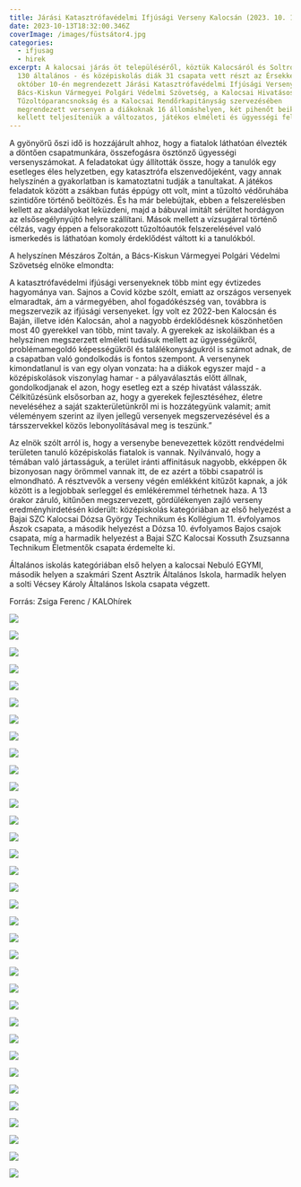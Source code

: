 ```yaml
---
title: Járási Katasztrófavédelmi Ifjúsági Verseny Kalocsán (2023. 10. 10.)
date: 2023-10-13T18:32:00.346Z
coverImage: /images/füstsátor4.jpg
categories:
  - ifjusag
  - hirek
excerpt: A kalocsai járás öt településéről, köztük Kalocsáról és Soltról közel
  130 általános - és középiskolás diák 31 csapata vett részt az Érsekkertben
  október 10-én megrendezett Járási Katasztrófavédelmi Ifjúsági Versenyen. A
  Bács-Kiskun Vármegyei Polgári Védelmi Szövetség, a Kalocsai Hivatásos
  Tűzoltóparancsnokság és a Kalocsai Rendőrkapitányság szervezésében
  megrendezett versenyen a diákoknak 16 állomáshelyen, két pihenőt beiktatva
  kellett teljesíteniük a változatos, játékos elméleti és ügyességi feladatokat.
---
```

A gyönyörű őszi idő is hozzájárult ahhoz, hogy a fiatalok láthatóan élvezték a döntően csapatmunkára, összefogásra ösztönző ügyességi versenyszámokat. A feladatokat úgy állították össze, hogy a tanulók egy esetleges éles helyzetben, egy katasztrófa elszenvedőjeként, vagy annak helyszínén a gyakorlatban is kamatoztatni tudják a tanultakat. 
A játékos feladatok között a zsákban futás éppúgy ott volt, mint a tűzoltó védőruhába szintidőre történő beöltözés. És ha már belebújtak, ebben a felszerelésben kellett az akadályokat leküzdeni, majd a bábuval imitált sérültet hordágyon az elsősegélynyújtó helyre szállítani. Mások mellett a vízsugárral történő célzás, vagy éppen a felsorakozott tűzoltóautók felszerelésével való ismerkedés is láthatóan komoly érdeklődést váltott ki a tanulókból.

A helyszínen Mészáros Zoltán, a Bács-Kiskun Vármegyei Polgári Védelmi Szövetség elnöke elmondta:

A katasztrófavédelmi ifjúsági versenyeknek több mint egy évtizedes hagyománya van. Sajnos a Covid közbe szólt, emiatt az országos versenyek elmaradtak, ám a vármegyében, ahol fogadókészség van, továbbra is megszervezik az ifjúsági versenyeket. Így volt ez 2022-ben Kalocsán és Baján, illetve idén Kalocsán, ahol a nagyobb érdeklődésnek köszönhetően most 40 gyerekkel van több, mint tavaly. A gyerekek az iskoláikban és a helyszínen megszerzett elméleti tudásuk mellett az ügyességükről, problémamegoldó képességükről és találékonyságukról is számot adnak, de a csapatban való gondolkodás is fontos szempont. A versenynek kimondatlanul is van egy olyan vonzata: ha a diákok egyszer majd - a középiskolások viszonylag hamar - a pályaválasztás előtt állnak, gondolkodjanak el azon, hogy esetleg ezt a szép hivatást válasszák. Célkitűzésünk elsősorban az, hogy a gyerekek fejlesztéséhez, életre neveléséhez a saját szakterületünkről mi is hozzátegyünk valamit; amit véleményem szerint az ilyen jellegű versenyek megszervezésével és a társszervekkel közös lebonyolításával meg is teszünk.”

Az elnök szólt arról is, hogy a versenybe benevezettek között rendvédelmi területen tanuló középiskolás fiatalok is vannak. Nyilvánvaló, hogy a témában való jártasságuk, a terület iránti affinitásuk nagyobb, ekképpen ők bizonyosan nagy örömmel vannak itt, de ez azért a többi csapatról is elmondható. A résztvevők a verseny végén emlékként kitűzőt kapnak, a jók között is a legjobbak serleggel és emlékéremmel térhetnek haza.
A 13 órakor záruló, kitűnően megszervezett, gördülékenyen zajló verseny eredményhirdetésén kiderült: középiskolás kategóriában az első helyezést a Bajai SZC Kalocsai Dózsa György Technikum és Kollégium 11. évfolyamos Ászok csapata, a második helyezést a Dózsa 10. évfolyamos Bajos csajok csapata, míg a harmadik helyezést a Bajai SZC Kalocsai Kossuth Zsuzsanna Technikum Életmentők csapata érdemelte ki.

Általános iskolás kategóriában első helyen a kalocsai Nebuló EGYMI, második helyen a szakmári Szent Asztrik Általános Iskola, harmadik helyen a solti Vécsey Károly Általános Iskola csapata végzett.

Forrás: Zsiga Ferenc / KALOhírek

![](/images/akadálypálya1.jpg)

![](/images/akadálypálya2.jpg)

![](/images/akadálypálya3.jpg)

![](/images/elsősegély.jpg)

![](/images/füstsátor1.jpg)

![](/images/füstsátor2.jpg)

![](/images/füstsátor3.jpg)

![](/images/füstsátor4.jpg)

![](/images/mocsárjárás.jpg)

![](/images/szennyezet-terep.jpg)

![](/images/szennyezet-terep1.jpg)

![](/images/szennyezet-terep2.jpg)

![](/images/tűzoltás1.jpg)

![](/images/tűzoltás2.jpg)

![](/images/ügyességi-pálya1.jpg)

![](/images/ügyességi-pálya2.jpg)

![](/images/ügyességi-pálya3.jpg)

![](/images/ügyességi-pálya4.jpg)

![](/images/ügyességi-pálya5.jpg)

![](/images/ügyességi-pálya6.jpg)

![](/images/ügyességi-pálya7.jpg)

![](/images/ügyességi-pálya8.jpg)

![](/images/ügyességi-pálya9.jpg)

![](/images/ügyességi-pálya10.jpg)

![](/images/ügyességi-verseny.jpg)

![](/images/védőruha1.jpg)

![](/images/védőruha2.jpg)

![](/images/védőruha3.jpg)

![](/images/védőruha4.jpg)

![](/images/védőruha5.jpg)

![](/images/elit-csapat.jpg)

![](/images/technikai-bemutató.jpg)

![](/images/sajtó1.jpg)

![](/images/sajtó2.jfif)